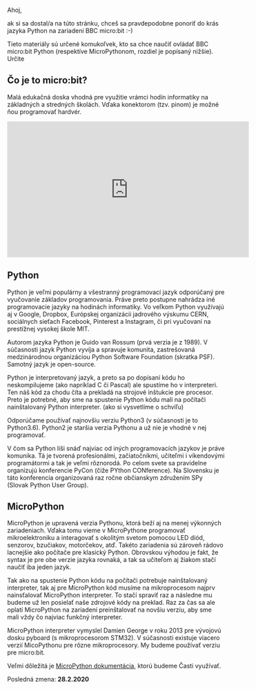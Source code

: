 Ahoj,

ak si sa dostal/a na túto stránku, chceš sa pravdepodobne ponoriť do krás jazyka Python na zariadení BBC micro:bit :-)

Tieto materiály sú určené komukoľvek, kto sa chce naučiť ovládať BBC micro:bit Python (respektíve MicroPythonom, rozdiel je popísaný nižšie).
Určite 

## Čo je to micro:bit?

Malá edukačná doska vhodná pre využitie vrámci hodín informatiky na základných a stredných školách. Vďaka konektorom (tzv. pinom) je možné ňou programovať hardvér.


<iframe width="560" height="315" src="https://www.youtube.com/embed/gHa1Knk4V4Y" frameborder="0" allow="accelerometer; autoplay; encrypted-media; gyroscope; picture-in-picture" allowfullscreen></iframe>


## Python

Python je veľmi populárny a všestranný programovací jazyk odporúčaný pre vyučovanie základov programovania. Práve preto postupne nahrádza iné programovacie jazyky na hodinách informatiky. Vo veľkom Python využívajú aj v Google, Dropbox, Európskej organizácii jadrového výskumu CERN, sociálnych sieťach Facebook, Pinterest a Instagram, či pri vyučovaní na prestížnej vysokej škole MIT.

Autorom jazyka Python je Guido van Rossum (prvá verzia je z 1989). V súčasnosti jazyk Python vyvíja a spravuje komunita, zastrešovaná medzinárodnou organizáciou Python Software Foundation (skratka PSF). Samotný jazyk je open-source.

Python je interpretovaný jazyk, a preto sa po dopísaní kódu ho neskompilujeme (ako napríklad C či Pascal) ale spustíme ho v interpreteri. Ten náš kód za chodu číta a prekladá na strojové inštukcie pre procesor. Preto je potrebné, aby sme na spustenie Python kódu mali na počítači nainštalovaný Python interpreter. (ako si vysvetlíme o schvíľu)

Odporúčame používať najnovšiu verziu Python3 (v súčasnosti je to Python3.6). Python2 je staršia verzia Pythonu a už nie je vhodné v nej programovať.

V čom sa Python líši snáď najviac od iných programovacích jazykov je práve komunika. Tá je tvorená profesionálmi, začiatočníkmi, učiteľmi i víkendovými programátormi a tak je veľmi rôznorodá. Po celom svete sa pravidelne organizujú konferencie PyCon (čiže PYthon CONference). Na Slovensku je táto konferencia organizovaná raz ročne občianskym združením SPy (Slovak Python User Group).


## MicroPython

MicroPython je upravená verzia Pythonu, ktorá beží aj na menej výkonných zariadeniach. Vďaka tomu vieme v MicroPythone programovať mikroelektroniku a interagovať s okolitým svetom pomocou LED diód, senzorov, bzučiakov, motorčekov, atď. Takéto zariadenia sú zároveň rádovo lacnejšie ako počítače pre klasický Python. Obrovskou výhodou je fakt, že syntax je pre obe verzie jazyka rovnaká, a tak sa učiteľom aj žiakom stačí naučiť iba jeden jazyk.

Tak ako na spustenie Python kódu na počítači potrebuje nainštalovaný interpreter, tak aj pre MicroPython kód musíme na mikroprocesom najprv nainsťalovať MicroPython interpreter. To stačí spraviť raz a následne mu budeme už len posielať naše zdrojové kódy na preklad. Raz za čas sa ale oplatí MicroPython na zariadení preinštalovať na novšiu verziu, aby sme mali vždy čo najviac funkčný interpreter.

MicroPython interpreter vymyslel Damien George v roku 2013 pre vývojovú dosku pyboard (s mikroprocesorom STM32). V súčasnosti existuje viacero verzií MicoPythonu pre rôzne mikroprocesory. My budeme používať verziu pre micro:bit.

Veľmi dôležitá je [MicroPython dokumentácia](http://microbit-micropython.readthedocs.io), ktorú budeme Časti využívať.


Posledná zmena: **28.2.2020**